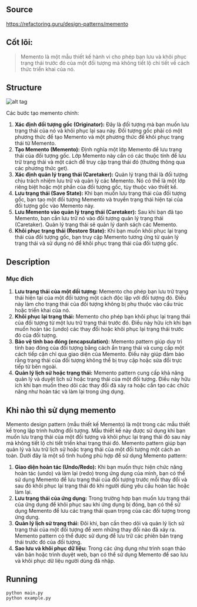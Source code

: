 ## Source

https://refactoring.guru/design-patterns/memento

## Cốt lõi:

> Memento là một mẫu thiết kế hành vi cho phép bạn lưu và khôi phục trạng thái trước đó của một đối tượng mà không tiết
> lộ chi tiết về cách thức triển khai của nó.

## Structure

![alt tag](memento.png)

Các bước tạo memento chính:

1. **Xác định đối tượng gốc (Originator):** Đây là đối tượng mà bạn muốn lưu trạng thái của nó và khôi phục lại sau này.
   Đối
   tượng gốc phải có một phương thức để tạo Memento và một phương thức để khôi phục trạng thái từ Memento.
2. **Tạo Memento (Memento):** Định nghĩa một lớp Memento để lưu trạng thái của đối tượng gốc. Lớp Memento này cần có các
   thuộc tính để lưu trữ trạng thái và một cách để truy cập trạng thái đó (thường thông qua các phương thức get).
3. **Xác định quản lý trạng thái (Caretaker):** Quản lý trạng thái là đối tượng chịu trách nhiệm lưu trữ và quản lý các
   Memento. Nó có thể là một lớp riêng biệt hoặc một phần của đối tượng gốc, tùy thuộc vào thiết kế.
4. **Lưu trạng thái (Save State):** Khi bạn muốn lưu trạng thái của đối tượng gốc, bạn tạo một đối tượng Memento và
   truyền
   trạng thái hiện tại của đối tượng gốc vào Memento này.
5. **Lưu Memento vào quản lý trạng thái (Caretaker):** Sau khi bạn đã tạo Memento, bạn cần lưu trữ nó vào đối tượng quản
   lý
   trạng thái (Caretaker). Quản lý trạng thái sẽ quản lý danh sách các Memento.
6. **Khôi phục trạng thái (Restore State):** Khi bạn muốn khôi phục lại trạng thái của đối tượng gốc, bạn truy cập
   Memento
   tương ứng từ quản lý trạng thái và sử dụng nó để khôi phục trạng thái của đối tượng gốc.

## Description

### Mục đích

1. **Lưu trạng thái của một đối tượng:** Memento cho phép bạn lưu trữ trạng thái hiện tại của một đối tượng một cách độc
   lập
   với đối tượng đó. Điều này làm cho trạng thái của đối tượng không bị phụ thuộc vào cấu trúc hoặc triển khai của nó.
2. **Khôi phục lại trạng thái:** Memento cho phép bạn khôi phục lại trạng thái của đối tượng từ một lưu trữ trạng thái
   trước
   đó. Điều này hữu ích khi bạn muốn hoàn tác (undo) các thay đổi hoặc khôi phục lại trạng thái trước đó của đối tượng.
3. **Bảo vệ tính bao đóng (encapsulation):** Memento pattern giúp duy trì tính bao đóng của đối tượng bằng cách ẩn trạng
   thái và cung cấp một cách tiếp cận chỉ qua giao diện của Memento. Điều này giúp đảm bảo rằng trạng thái của đối tượng
   không thể bị truy cập hoặc sửa đổi trực tiếp từ bên ngoài.
4. **Quản lý lịch sử hoặc trạng thái:** Memento pattern cung cấp khả năng quản lý và duyệt lịch sử hoặc trạng thái của
   một
   đối tượng. Điều này hữu ích khi bạn muốn theo dõi các thay đổi đã xảy ra hoặc cần tạo các chức năng như hoàn tác và
   làm lại trong ứng dụng.

## Khi nào thì sử dụng memento

Memento design pattern (mẫu thiết kế Memento) là một trong các mẫu thiết kế trong lập trình hướng đối tượng. Mẫu thiết
kế này được sử dụng khi bạn muốn lưu trạng thái của một đối tượng và khôi phục lại trạng thái đó sau này mà không tiết
lộ chi tiết triển khai trạng thái đó. Memento pattern giúp bạn quản lý và lưu trữ lịch sử hoặc trạng thái của một đối
tượng một cách an toàn.
Dưới đây là một số tình huống phù hợp để sử dụng Memento pattern:

1. **Giao diện hoàn tác (Undo/Redo):** Khi bạn muốn thực hiện chức năng hoàn tác (undo) và làm lại (redo) trong ứng dụng
   của
   mình, bạn có thể sử dụng Memento để lưu trạng thái của đối tượng trước mỗi thay đổi và sau đó khôi phục lại trạng
   thái đó khi người dùng yêu cầu hoàn tác hoặc làm lại.
2. **Lưu trạng thái của ứng dụng:** Trong trường hợp bạn muốn lưu trạng thái của ứng dụng để khôi phục sau khi ứng dụng
   bị
   đóng, bạn có thể sử dụng Memento để lưu các trạng thái quan trọng của các đối tượng trong ứng dụng.
3. **Quản lý lịch sử trạng thái:** Đôi khi, bạn cần theo dõi và quản lý lịch sử trạng thái của một đối tượng để xem
   những
   thay đổi nào đã xảy ra. Memento pattern có thể được sử dụng để lưu trữ các phiên bản trạng thái trước đó của đối
   tượng.
4. **Sao lưu và khôi phục dữ liệu:** Trong các ứng dụng như trình soạn thảo văn bản hoặc trình duyệt web, bạn có thể sử
   dụng
   Memento để sao lưu và khôi phục dữ liệu người dùng đã nhập.

## Running

```
python main.py
python example.py
```